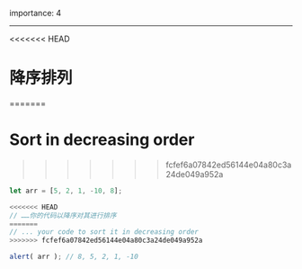 importance: 4

---

<<<<<<< HEAD
# 降序排列
=======
# Sort in decreasing order
>>>>>>> fcfef6a07842ed56144e04a80c3a24de049a952a

```js
let arr = [5, 2, 1, -10, 8];

<<<<<<< HEAD
// ……你的代码以降序对其进行排序
=======
// ... your code to sort it in decreasing order
>>>>>>> fcfef6a07842ed56144e04a80c3a24de049a952a

alert( arr ); // 8, 5, 2, 1, -10
```


